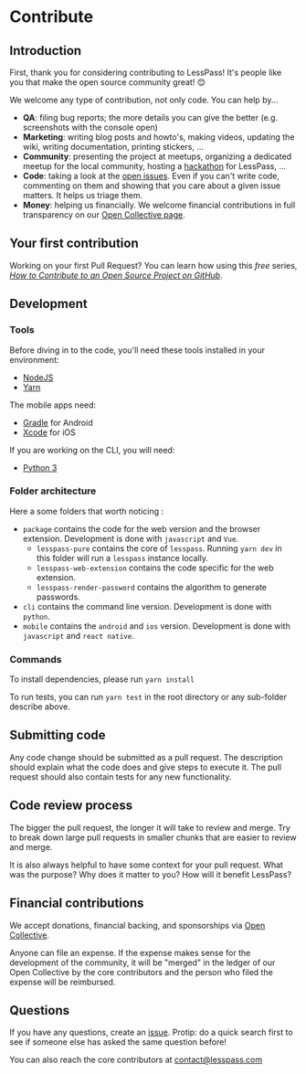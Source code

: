 # Contribute

## Introduction

First, thank you for considering contributing to LessPass! It's people like you that make the open source community great! 😊

We welcome any type of contribution, not only code. You can help by...

- **QA**: filing bug reports; the more details you can give the better (e.g. screenshots with the console open)
- **Marketing**: writing blog posts and howto's, making videos, updating the wiki, writing documentation, printing stickers, ...
- **Community**: presenting the project at meetups, organizing a dedicated meetup for the local community, hosting a [hackathon](https://en.wikipedia.org/wiki/Hackathon) for LessPass, ...
- **Code**: taking a look at the [open issues](issues). Even if you can't write code, commenting on them and showing that you care about a given issue matters. It helps us triage them.
- **Money**: helping us financially. We welcome financial contributions in full transparency on our [Open Collective page](https://opencollective.com/lesspass).

## Your first contribution

Working on your first Pull Request? You can learn how using this *free* series, [*How to Contribute to an Open Source Project on GitHub*](https://egghead.io/series/how-to-contribute-to-an-open-source-project-on-github).

## Development

### Tools

Before diving in to the code, you'll need these tools installed in your environment:

 * [NodeJS](https://nodejs.org/)
 * [Yarn](https://yarnpkg.com/)

The mobile apps need:

 * [Gradle](https://developer.android.com/studio/build/) for Android
 * [Xcode](https://developer.apple.com/xcode/) for iOS

If you are working on the CLI, you will need:

 * [Python 3](https://www.python.org/)

### Folder architecture

Here a some folders that worth noticing :
 * `package` contains the code for the web version and the browser extension. Development is done with `javascript` and `Vue`.
   * `lesspass-pure` contains the core of `lesspass`. Running `yarn dev` in this folder will run a `lesspass` instance locally.
   * `lesspass-web-extension` contains the code specific for the web extension.
   * `lesspass-render-password` contains the algorithm to generate passwords.
 * `cli` contains the command line version. Development is done with `python`.
 * `mobile` contains the `android` and `ios` version. Development is done with `javascript` and `react native`.

### Commands

To install dependencies, please run `yarn install`

To run tests, you can run `yarn test` in the root directory or any sub-folder describe above.

## Submitting code

Any code change should be submitted as a pull request. The description should explain what the code does and give steps to execute it. The pull request should also contain tests for any new functionality.

## Code review process

The bigger the pull request, the longer it will take to review and merge. Try to break down large pull requests in smaller chunks that are easier to review and merge.

It is also always helpful to have some context for your pull request. What was the purpose? Why does it matter to you? How will it benefit LessPass?

## Financial contributions

We accept donations, financial backing, and sponsorships via [Open Collective](https://opencollective.com/lesspass).

Anyone can file an expense. If the expense makes sense for the development of the community, it will be "merged" in the ledger of our Open Collective by the core contributors and the person who filed the expense will be reimbursed.

## Questions

If you have any questions, create an [issue](issue). Protip: do a quick search first to see if someone else has asked the same question before!

You can also reach the core contributors at contact@lesspass.com

<!-- This `CONTRIBUTING.md` is based on @nayafia's template https://github.com/nayafia/contributing-template -->
